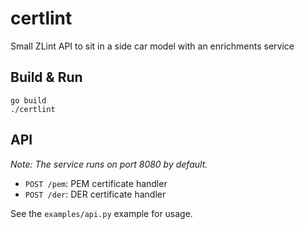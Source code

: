 # certlint
Small ZLint API to sit in a side car model with an enrichments service

## Build & Run

```shell
go build
./certlint
```

## API

*Note: The service runs on port 8080 by default.*

* `POST /pem`: PEM certificate handler
* `POST /der`: DER certificate handler

See the `examples/api.py` example for usage.
